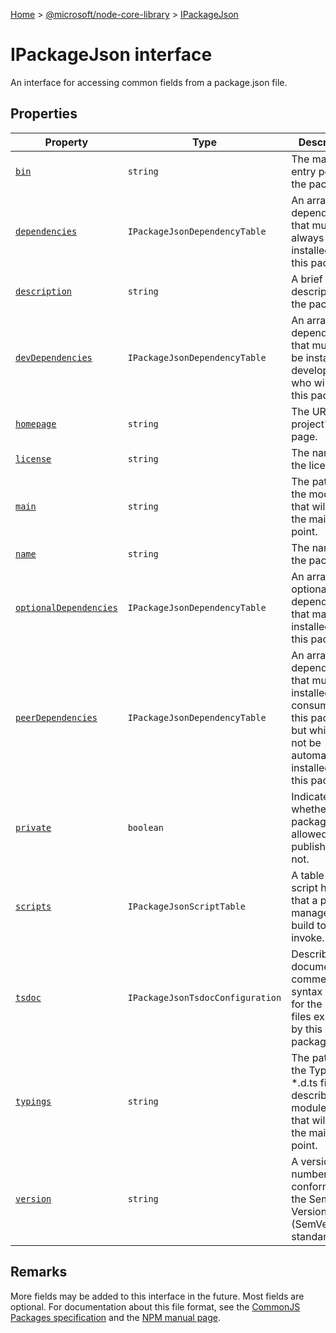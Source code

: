 [Home](./index) &gt; [@microsoft/node-core-library](./node-core-library.md) &gt; [IPackageJson](./node-core-library.ipackagejson.md)

# IPackageJson interface

An interface for accessing common fields from a package.json file.

## Properties

|  Property | Type | Description |
|  --- | --- | --- |
|  [`bin`](./node-core-library.ipackagejson.bin.md) | `string` | The main entry point for the package. |
|  [`dependencies`](./node-core-library.ipackagejson.dependencies.md) | `IPackageJsonDependencyTable` | An array of dependencies that must always be installed for this package. |
|  [`description`](./node-core-library.ipackagejson.description.md) | `string` | A brief description of the package. |
|  [`devDependencies`](./node-core-library.ipackagejson.devdependencies.md) | `IPackageJsonDependencyTable` | An array of dependencies that must only be installed for developers who will build this package. |
|  [`homepage`](./node-core-library.ipackagejson.homepage.md) | `string` | The URL to the project's web page. |
|  [`license`](./node-core-library.ipackagejson.license.md) | `string` | The name of the license. |
|  [`main`](./node-core-library.ipackagejson.main.md) | `string` | The path to the module file that will act as the main entry point. |
|  [`name`](./node-core-library.ipackagejson.name.md) | `string` | The name of the package. |
|  [`optionalDependencies`](./node-core-library.ipackagejson.optionaldependencies.md) | `IPackageJsonDependencyTable` | An array of optional dependencies that may be installed for this package. |
|  [`peerDependencies`](./node-core-library.ipackagejson.peerdependencies.md) | `IPackageJsonDependencyTable` | An array of dependencies that must be installed by a consumer of this package, but which will not be automatically installed by this package. |
|  [`private`](./node-core-library.ipackagejson.private.md) | `boolean` | Indicates whether this package is allowed to be published or not. |
|  [`scripts`](./node-core-library.ipackagejson.scripts.md) | `IPackageJsonScriptTable` | A table of script hooks that a package manager or build tool may invoke. |
|  [`tsdoc`](./node-core-library.ipackagejson.tsdoc.md) | `IPackageJsonTsdocConfiguration` | Describes the documentation comment syntax used for the \*.d.ts files exposed by this package. |
|  [`typings`](./node-core-library.ipackagejson.typings.md) | `string` | The path to the TypeScript \*.d.ts file describing the module file that will act as the main entry point. |
|  [`version`](./node-core-library.ipackagejson.version.md) | `string` | A version number conforming to the Semantic Versioning (SemVer) standard. |

## Remarks

More fields may be added to this interface in the future. Most fields are optional. For documentation about this file format, see the [CommonJS Packages specification](http://wiki.commonjs.org/wiki/Packages/1.0) and the [NPM manual page](https://docs.npmjs.com/files/package.json)<!-- -->.
